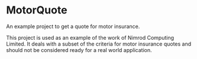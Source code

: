 # MotorQuote

An example project to get a quote for motor insurance.

This project is used as an example of the work of Nimrod Computing Limited.  It deals with a 
subset of the criteria for motor insurance quotes and should not be considered ready for a 
real world application.

